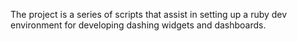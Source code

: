 The project is a series of scripts that assist in setting up a ruby dev environment for developing dashing widgets and dashboards.
